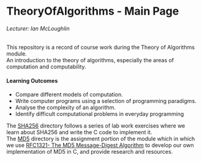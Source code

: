 # TheoryOfAlgorithms - Main Page
###### Lecturer: Ian McLoughlin
This repository is a record of course work during the Theory of Algorithms module.  
An introduction to the theory of algorithms, especially the areas of computation and computability.
#### Learning Outcomes 
* Compare different models of computation.
* Write computer programs using a selection of programming paradigms.
* Analyse the complexity of an algorithm.
* Identify difficult computational problems in everyday programming
    
The [SHA256](https://github.com/d-gallagher/TheoryOfAlgorithms/tree/master/SHA256) directory follows a series of lab work exercises where we learn about SHA256 and write the C code to implement it.  
The [MD5](https://github.com/d-gallagher/TheoryOfAlgorithms/tree/master/MD5) directory is the assignment portion of the module which in which we use [RFC1321- The MD5 Message-Digest Algorithm](https://tools.ietf.org/html/rfc1321) to develop our own implementation of MD5 in C, and provide research and resources.
